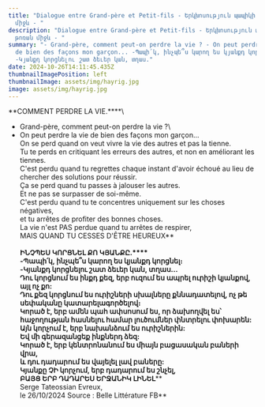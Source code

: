 ```yaml
---
title: "Dialogue entre Grand-père et Petit-fils - Երկխոսություն պապիկի և թոռան
  միջև - "
description: "Dialogue entre Grand-père et Petit-fils - Երկխոսություն պապիկի և
  թոռան միջև - "
summary: "- Grand-père, comment peut-on perdre la vie ? - On peut perdre la vie
  de bien des façons mon garçon... -Պապի՛կ, ինչպե՞ս կարող ես կյանքդ կորցնել։
  -Կյանքդ կորցնելու շատ ձեւեր կան, տղաս."
date: 2024-10-26T14:11:45.435Z
thumbnailImagePosition: left
thumbnailImage: assets/img/hayrig.jpg
image: assets/img/hayrig.jpg
---
```

**COMMENT PERDRE LA VIE.****\
- Grand-père, comment peut-on perdre la vie ?\
- On peut perdre la vie de bien des façons mon garçon...\
On se perd quand on veut vivre la vie des autres et pas la tienne.\
Tu te perds en critiquant les erreurs des autres, et non en améliorant les tiennes.\
C'est perdu quand tu regrettes chaque instant d'avoir échoué au lieu de chercher des solutions pour réussir.\
Ça se perd quand tu passes à jalouser les autres.\
Et ne pas se surpasser de soi-même.\
C'est perdu quand tu te concentres uniquement sur les choses négatives,\
et tu arrêtes de profiter des bonnes choses.\
La vie n'est PAS perdue quand tu arrêtes de respirer,\
MAIS QUAND TU CESSES D'ÊTRE HEUREUX**\
\
**ԻՆՉՊԵՍ ԿՈՐՑՆԵԼ ՔՈ ԿՅԱՆՔԸ.****\
-Պապի՛կ, ինչպե՞ս կարող ես կյանքդ կորցնել։**\
**\-Կյանքդ կորցնելու շատ ձեւեր կան, տղաս...\
Դու կորցնում ես ինքդ քեզ, երբ ուզում ես ապրել ուրիշի կյանքով, այլ ոչ քո:\
Դու քեզ կորցնում ես ուրիշների սխալները քննադատելով, ոչ թե սեփականը կատարելագործելով։\
Կորած է, երբ ամեն պահ ափսոսում ես, որ ձախողվել ես՝ հաջողության հասնելու համար լուծումներ փնտրելու փոխարեն:\
Այն կորչում է, երբ նախանձում ես ուրիշներին:\
Եվ մի գերազանցեք ինքներդ ձեզ:\
Կորած է, երբ կենտրոնանում ես միայն բացասական բաների վրա,\
և դու դադարում ես վայելել լավ բաները:\
Կյանքը ՉԻ կորչում, երբ դադարում ես շնչել,\
ԲԱՅՑ ԵՐԲ ԴԱԴԱՐԵՍ ԵՐՋԱՆԻԿ ԼԻՆԵԼ****\
Serge Tateossian Evreux,\
le 26/10/2024 Source : Belle Littérature FB**